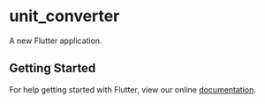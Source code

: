 # unit_converter

A new Flutter application.

## Getting Started

For help getting started with Flutter, view our online
[documentation](https://flutter.io/).
